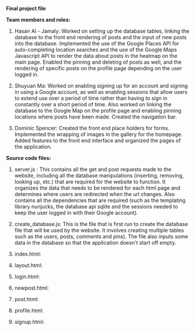 **Final project file** 

**Team members and roles:**

1. Hasan Al - Jamaly: Worked on setting up the database tables, linking the database to the front end rendering of posts and the 
   input of new posts into the database. Implemented the use of the Google Places API for auto-completing location searches and the use
   of the Google Maps Javascript API to render the data about posts in the heatmap on the main page. Enabled the pinning and deleting of 
   posts as well, and the rendering of specific posts on the profile page depending on the user logged in.
   
2. Shuyuan Ma: Worked on enabling signing up for an account and signing in using a Google account, as well as enabling sessions that allow 
   users to extend use over a period of time rather than having to sign in constantly over a short period of time. Also worked on linking
   the database to the Google Map on the profile page and enabling pinning locations where posts have been made. Created the navigation bar.
   
3. Dominic Spencer: Created the front end place holders for forms. Implemented the wrapping of images in the gallery for the homepage. 
   Added features to the front end interface and organized the pages of the application. 
   
**Source code files:**

1. server.js : This contains all the get and post requests made to the website, including all the database manipulations (inserting, removing, looking up, etc.) that are required for the website to function. It organizes the data that needs to be rendered for each html page and determines where users are redirected when the url changes. Also contains all the dependencies that are required (such as the templating library nunjucks, the database api sqlite and the sessions needed to keep the user logged in with their Google account). 

2. create_database.js: This is the file that is first run to create the database file that will be used by the website. It involves creating multiple tables such as the users, posts, comments and pins). The file also inputs some data in the database so that the application doesn't start off empty. 

3. index.html: 

4. layout.html: 

5. login.html: 

6. newpost.html: 

7. post.html: 

8. profile.html: 

9. signup.html: 


